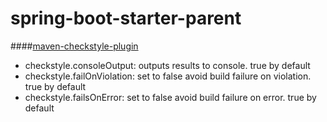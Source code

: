 # spring-boot-starter-parent



####[maven-checkstyle-plugin](https://maven.apache.org/plugins/maven-checkstyle-plugin/index.html)

* checkstyle.consoleOutput: outputs results to console. true by default
* checkstyle.failOnViolation: set to false avoid build failure on violation. true by default
* checkstyle.failsOnError: set to false avoid build failure on error. true by default



        
        
        